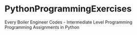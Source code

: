 # PythonProgrammingExercises
Every Boiler Engineer Codes - Intermediate Level Programming Programming Assignments in Python

